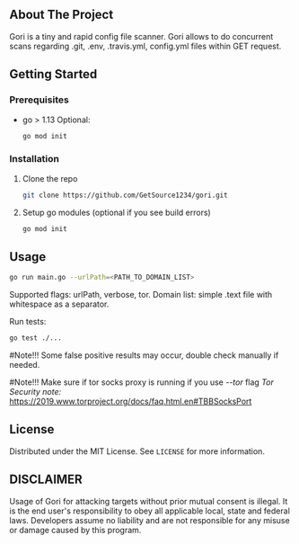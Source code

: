 ## About The Project

Gori is a tiny and rapid config file scanner. Gori allows to do concurrent scans regarding .git, .env, .travis.yml, config.yml files within GET request.

## Getting Started

### Prerequisites
* go > 1.13
Optional:
  ```sh
  go mod init
  ```

### Installation

1. Clone the repo
     ```sh
     git clone https://github.com/GetSource1234/gori.git
     ```
2. Setup go modules (optional if you see build errors)
     ```sh
     go mod init
     ```

## Usage
```sh
go run main.go --urlPath=<PATH_TO_DOMAIN_LIST>
```
Supported flags: urlPath, verbose, tor.
Domain list: simple .text file with whitespace as a separator.

Run tests:
```sh
go test ./...
```
#Note!!!
Some false positive results may occur, double check manually if needed.

#Note!!!
Make sure if tor socks proxy is running if you use *--tor* flag
*Tor Security note:*
https://2019.www.torproject.org/docs/faq.html.en#TBBSocksPort

## License

Distributed under the MIT License. See `LICENSE` for more information.


## DISCLAIMER

Usage of Gori for attacking targets without prior mutual consent is illegal. It is the end user's responsibility to obey all applicable local, state and federal laws. Developers assume no liability and are not responsible for any misuse or damage caused by this program.
